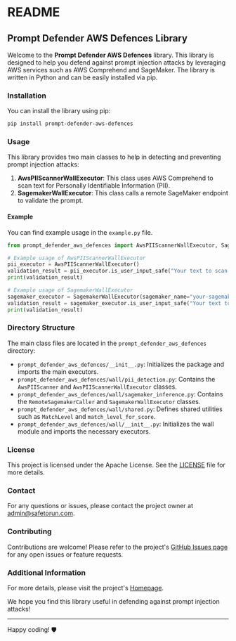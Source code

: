# README

## Prompt Defender AWS Defences Library

Welcome to the **Prompt Defender AWS Defences** library. This library is designed to help you defend against prompt injection attacks by leveraging AWS services such as AWS Comprehend and SageMaker. The library is written in Python and can be easily installed via pip.

### Installation

You can install the library using pip:

```bash
pip install prompt-defender-aws-defences
```

### Usage

This library provides two main classes to help in detecting and preventing prompt injection attacks:

1. **AwsPIIScannerWallExecutor**: This class uses AWS Comprehend to scan text for Personally Identifiable Information (PII).
2. **SagemakerWallExecutor**: This class calls a remote SageMaker endpoint to validate the prompt.

#### Example

You can find example usage in the `example.py` file.

```python
from prompt_defender_aws_defences import AwsPIIScannerWallExecutor, SagemakerWallExecutor

# Example usage of AwsPIIScannerWallExecutor
pii_executor = AwsPIIScannerWallExecutor()
validation_result = pii_executor.is_user_input_safe("Your text to scan here")
print(validation_result)

# Example usage of SagemakerWallExecutor
sagemaker_executor = SagemakerWallExecutor(sagemaker_name="your-sagemaker-endpoint")
validation_result = sagemaker_executor.is_user_input_safe("Your text to validate here")
print(validation_result)
```

### Directory Structure

The main class files are located in the `prompt_defender_aws_defences` directory:

- `prompt_defender_aws_defences/__init__.py`: Initializes the package and imports the main executors.
- `prompt_defender_aws_defences/wall/pii_detection.py`: Contains the `AwsPIIScanner` and `AwsPIIScannerWallExecutor` classes.
- `prompt_defender_aws_defences/wall/sagemaker_inference.py`: Contains the `RemoteSagemakerCaller` and `SagemakerWallExecutor` classes.
- `prompt_defender_aws_defences/wall/shared.py`: Defines shared utilities such as `MatchLevel` and `match_level_for_score`.
- `prompt_defender_aws_defences/wall/__init__.py`: Initializes the wall module and imports the necessary executors.

### License

This project is licensed under the Apache License. See the [LICENSE](LICENSE) file for more details.

### Contact

For any questions or issues, please contact the project owner at [admin@safetorun.com](mailto:admin@safetorun.com).

### Contributing

Contributions are welcome! Please refer to the project's [GitHub Issues page](https://github.com/safetorun/PromptDefender-py/issues) for any open issues or feature requests.

### Additional Information

For more details, please visit the project's [Homepage](https://github.com/safetorun/PromptDefender-py).

We hope you find this library useful in defending against prompt injection attacks!

---

Happy coding! 🛡️
